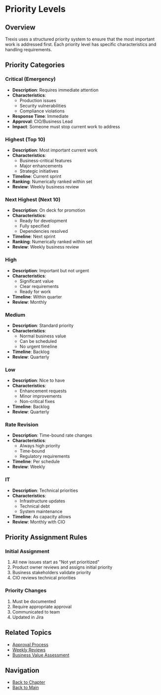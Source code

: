 # Priority Levels

## Overview

Trexis uses a structured priority system to ensure that the most important work is addressed first. Each priority level has specific characteristics and handling requirements.

## Priority Categories

### Critical (Emergency)
- **Description**: Requires immediate attention
- **Characteristics**:
  - Production issues
  - Security vulnerabilities
  - Compliance violations
- **Response Time**: Immediate
- **Approval**: CIO/Business Lead
- **Impact**: Someone must stop current work to address

### Highest (Top 10)
- **Description**: Most important current work
- **Characteristics**:
  - Business-critical features
  - Major enhancements
  - Strategic initiatives
- **Timeline**: Current sprint
- **Ranking**: Numerically ranked within set
- **Review**: Weekly business review

### Next Highest (Next 10)
- **Description**: On deck for promotion
- **Characteristics**:
  - Ready for development
  - Fully specified
  - Dependencies resolved
- **Timeline**: Next sprint
- **Ranking**: Numerically ranked within set
- **Review**: Weekly business review

### High
- **Description**: Important but not urgent
- **Characteristics**:
  - Significant value
  - Clear requirements
  - Ready for work
- **Timeline**: Within quarter
- **Review**: Monthly

### Medium
- **Description**: Standard priority
- **Characteristics**:
  - Normal business value
  - Can be scheduled
  - No urgent timeline
- **Timeline**: Backlog
- **Review**: Quarterly

### Low
- **Description**: Nice to have
- **Characteristics**:
  - Enhancement requests
  - Minor improvements
  - Non-critical fixes
- **Timeline**: Backlog
- **Review**: Quarterly

### Rate Revision
- **Description**: Time-bound rate changes
- **Characteristics**:
  - Always high priority
  - Time-bound
  - Regulatory requirements
- **Timeline**: Per schedule
- **Review**: Weekly

### IT
- **Description**: Technical priorities
- **Characteristics**:
  - Infrastructure updates
  - Technical debt
  - System maintenance
- **Timeline**: As capacity allows
- **Review**: Monthly with CIO

## Priority Assignment Rules

### Initial Assignment
1. All new issues start as "Not yet prioritized"
2. Product owner reviews and assigns initial priority
3. Business stakeholders validate priority
4. CIO reviews technical priorities

### Priority Changes
1. Must be documented
2. Require appropriate approval
3. Communicated to team
4. Updated in Jira

## Related Topics
- [Approval Process](approval-process.md)
- [Weekly Reviews](weekly-reviews.md)
- [Business Value Assessment](business-value.md)

## Navigation
- [Back to Chapter](README.md)
- [Back to Main](../../README.md)
